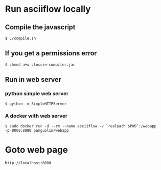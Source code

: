 # Run asciiflow locally

## Compile the javascript
```
$ ./compile.sh
```

## If you get a permissions error
```
$ chmod a+x closure-compiler.jar
```

## Run in web server
### python simple web server
```
$ python -m SimpleHTTPServer
```

### A docker with web server
```
$ sudo docker run -d --rm --name asciiflow -v `realpath $PWD`:/webapp -p 8000:8080 panguolin/webapp
```

# Goto web page
```
http://localhost:8000
```
